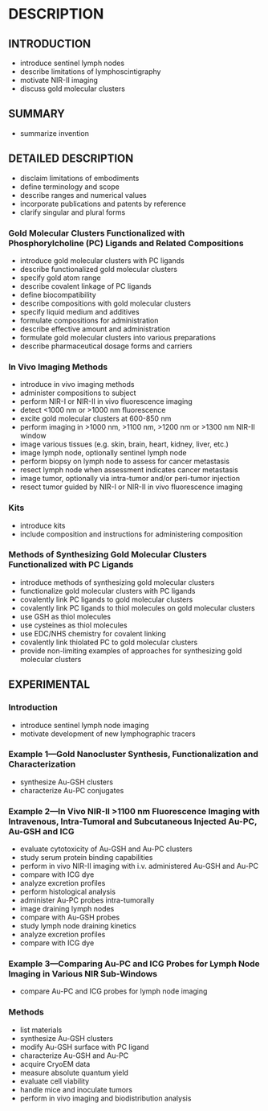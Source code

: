 # DESCRIPTION

## INTRODUCTION

- introduce sentinel lymph nodes
- describe limitations of lymphoscintigraphy
- motivate NIR-II imaging
- discuss gold molecular clusters

## SUMMARY

- summarize invention

## DETAILED DESCRIPTION

- disclaim limitations of embodiments
- define terminology and scope
- describe ranges and numerical values
- incorporate publications and patents by reference
- clarify singular and plural forms

### Gold Molecular Clusters Functionalized with Phosphorylcholine (PC) Ligands and Related Compositions

- introduce gold molecular clusters with PC ligands
- describe functionalized gold molecular clusters
- specify gold atom range
- describe covalent linkage of PC ligands
- define biocompatibility
- describe compositions with gold molecular clusters
- specify liquid medium and additives
- formulate compositions for administration
- describe effective amount and administration
- formulate gold molecular clusters into various preparations
- describe pharmaceutical dosage forms and carriers

### In Vivo Imaging Methods

- introduce in vivo imaging methods
- administer compositions to subject
- perform NIR-I or NIR-II in vivo fluorescence imaging
- detect <1000 nm or >1000 nm fluorescence
- excite gold molecular clusters at 600-850 nm
- perform imaging in >1000 nm, >1100 nm, >1200 nm or >1300 nm NIR-II window
- image various tissues (e.g. skin, brain, heart, kidney, liver, etc.)
- image lymph node, optionally sentinel lymph node
- perform biopsy on lymph node to assess for cancer metastasis
- resect lymph node when assessment indicates cancer metastasis
- image tumor, optionally via intra-tumor and/or peri-tumor injection
- resect tumor guided by NIR-I or NIR-II in vivo fluorescence imaging

### Kits

- introduce kits
- include composition and instructions for administering composition

### Methods of Synthesizing Gold Molecular Clusters Functionalized with PC Ligands

- introduce methods of synthesizing gold molecular clusters
- functionalize gold molecular clusters with PC ligands
- covalently link PC ligands to gold molecular clusters
- covalently link PC ligands to thiol molecules on gold molecular clusters
- use GSH as thiol molecules
- use cysteines as thiol molecules
- use EDC/NHS chemistry for covalent linking
- covalently link thiolated PC to gold molecular clusters
- provide non-limiting examples of approaches for synthesizing gold molecular clusters

## EXPERIMENTAL

### Introduction

- introduce sentinel lymph node imaging
- motivate development of new lymphographic tracers

### Example 1—Gold Nanocluster Synthesis, Functionalization and Characterization

- synthesize Au-GSH clusters
- characterize Au-PC conjugates

### Example 2—In Vivo NIR-II >1100 nm Fluorescence Imaging with Intravenous, Intra-Tumoral and Subcutaneous Injected Au-PC, Au-GSH and ICG

- evaluate cytotoxicity of Au-GSH and Au-PC clusters
- study serum protein binding capabilities
- perform in vivo NIR-II imaging with i.v. administered Au-GSH and Au-PC
- compare with ICG dye
- analyze excretion profiles
- perform histological analysis
- administer Au-PC probes intra-tumorally
- image draining lymph nodes
- compare with Au-GSH probes
- study lymph node draining kinetics
- analyze excretion profiles
- compare with ICG dye

### Example 3—Comparing Au-PC and ICG Probes for Lymph Node Imaging in Various NIR Sub-Windows

- compare Au-PC and ICG probes for lymph node imaging

### Methods

- list materials
- synthesize Au-GSH clusters
- modify Au-GSH surface with PC ligand
- characterize Au-GSH and Au-PC
- acquire CryoEM data
- measure absolute quantum yield
- evaluate cell viability
- handle mice and inoculate tumors
- perform in vivo imaging and biodistribution analysis

